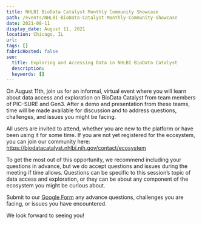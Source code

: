 ```yaml
---
title: NHLBI BioData Catalyst Monthly Community Showcase
path: /events/NHLBI-BioData-Catalyst-Monthly-Community-Showcase
date: 2021-08-11
display_date: August 11, 2021
location: Chicago, IL
url:
tags: []
fabricHosted: false
seo:
  title: Exploring and Accessing Data in NHLBI BioData Catalyst
  description:
  keywords: []
---
```


On August 11th, join us for an informal, virtual event where you will learn about data access and exploration on BioData Catalyst from team members of PIC-SURE and Gen3. After a demo and presentation from these teams, time will be made available for discussion and to address questions, challenges, and issues you might be facing.

All users are invited to attend, whether you are new to the platform or have been using it for some time. If you are not yet registered for the ecosystem, you can join our community here: https://biodatacatalyst.nhlbi.nih.gov/contact/ecosystem

To get the most out of this opportunity, we recommend including your questions in advance, but we do accept questions and issues during the meeting if time allows. Questions can be specific to this session’s topic of data access and exploration, or they can be about any component of the ecosystem you might be curious about.

Submit to our [Google Form](https://docs.google.com/forms/d/e/1FAIpQLSfNN2WJaBuJ5noJJGPUjhF-_q-MlTuAdUjnuf5EBjzdsVETww/viewform) any advance questions, challenges you are facing, or issues you have encountered.

We look forward to seeing you!
